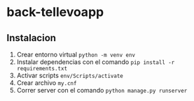 # back-tellevoapp

## Instalacion

1. Crear entorno virtual `python -m venv env`
2. Instalar dependencias con el comando `pip install -r requirements.txt`
3. Activar scripts `env/Scripts/activate`
4. Crear archivo `my.cnf`
5. Correr server con el comando `python manage.py runserver`
